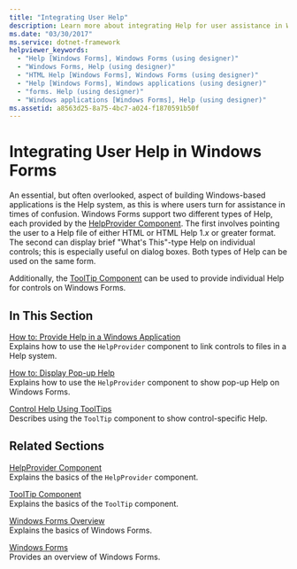 ```yaml
---
title: "Integrating User Help"
description: Learn more about integrating Help for user assistance in Windows Forms applications with a selection of topics and tutorials.
ms.date: "03/30/2017"
ms.service: dotnet-framework
helpviewer_keywords: 
  - "Help [Windows Forms], Windows Forms (using designer)"
  - "Windows Forms, Help (using designer)"
  - "HTML Help [Windows Forms], Windows Forms (using designer)"
  - "Help [Windows Forms], Windows applications (using designer)"
  - "forms. Help (using designer)"
  - "Windows applications [Windows Forms], Help (using designer)"
ms.assetid: a8563d25-8a75-4bc7-a024-f1870591b50f
---
```

# Integrating User Help in Windows Forms

An essential, but often overlooked, aspect of building Windows-based applications is the Help system, as this is where users turn for assistance in times of confusion. Windows Forms support two different types of Help, each provided by the [HelpProvider Component](../controls/helpprovider-component-windows-forms.md). The first involves pointing the user to a Help file of either HTML or HTML Help 1.*x* or greater format. The second can display brief "What's This"-type Help on individual controls; this is especially useful on dialog boxes. Both types of Help can be used on the same form.  
  
 Additionally, the [ToolTip Component](../controls/tooltip-component-windows-forms.md) can be used to provide individual Help for controls on Windows Forms.  
  
## In This Section  

 [How to: Provide Help in a Windows Application](how-to-provide-help-in-a-windows-application.md)  
 Explains how to use the `HelpProvider` component to link controls to files in a Help system.  
  
 [How to: Display Pop-up Help](how-to-display-pop-up-help.md)  
 Explains how to use the `HelpProvider` component to show pop-up Help on Windows Forms.  
  
 [Control Help Using ToolTips](control-help-using-tooltips.md)  
 Describes using the `ToolTip` component to show control-specific Help.  
  
## Related Sections  

 [HelpProvider Component](../controls/helpprovider-component-windows-forms.md)  
 Explains the basics of the `HelpProvider` component.  
  
 [ToolTip Component](../controls/tooltip-component-windows-forms.md)  
 Explains the basics of the `ToolTip` component.  
  
 [Windows Forms Overview](../windows-forms-overview.md)  
 Explains the basics of Windows Forms.  
  
 [Windows Forms](../index.yml)  
 Provides an overview of Windows Forms.
